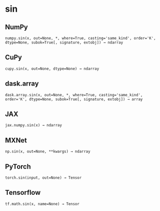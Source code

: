 # sin

## NumPy

```
numpy.sin(x, out=None, *, where=True, casting='same_kind', order='K', dtype=None, subok=True[, signature, extobj]) → ndarray
```

## CuPy

```
cupy.sin(x, out=None, dtype=None) → ndarray
```

## dask.array

```
dask.array.sin(x, out=None, *, where=True, casting='same_kind', order='K', dtype=None, subok=True[, signature, extobj]) → array
```

## JAX

```
jax.numpy.sin(x) → ndarray
```

## MXNet

```
np.sin(x, out=None, **kwargs) → ndarray
```

## PyTorch

```
torch.sin(input, out=None) → Tensor
```

## Tensorflow

```
tf.math.sin(x, name=None) → Tensor
```
